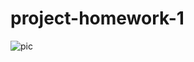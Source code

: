 # project-homework-1

![pic](https://github.com/nutter-nut/project-homework-1/blob/main/img%20homework1.jpg?raw=true)
